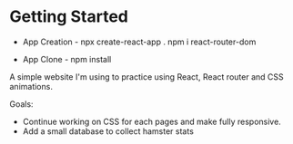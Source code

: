 # Getting Started 

 - App Creation -
npx create-react-app .
npm i react-router-dom

- App Clone - 
npm install

A simple website I'm using to practice using React, React router and CSS animations.

Goals:
- Continue working on CSS for each pages and make fully responsive.
- Add a small database to collect hamster stats